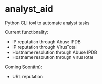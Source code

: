 # analyst_aid
Python CLI tool to automate analyst tasks

Current functionality:
* IP reputation through Abuse IPDB
* IP reputation through VirusTotal
* Hostname resolution through Abuse IPDB
* Hostname resolution through VirusTotal

Coming Soon(tm):
* URL reputation
